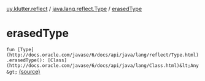 [uy.klutter.reflect](../index.md) / [java.lang.reflect.Type](index.md) / [erasedType](.)


# erasedType
`fun [Type](http://docs.oracle.com/javase/6/docs/api/java/lang/reflect/Type.html).erasedType(): [Class](http://docs.oracle.com/javase/6/docs/api/java/lang/Class.html)&lt;Any&gt;` [(source)](https://github.com/kohesive/klutter/blob/master/reflect-core-jdk6/src/main/kotlin/uy/klutter/reflect/TypeInfo.kt#L23)


